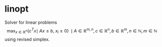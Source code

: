 # linopt
Solver for linear problems  
$$ \max _{x\in \mathbb {R} ^{n}}\left\{c^{T}x
\mid
\;Ax\leq b,\;x_i\geq 0\right\}\,
\mid 
A \in \mathbb {R} ^{m,n}, 
c \in \mathbb {R} ^{n}, 
b \in \mathbb {R} ^{m},
n \in \mathbb {N},
m \in \mathbb {N} $$
using revised simplex.